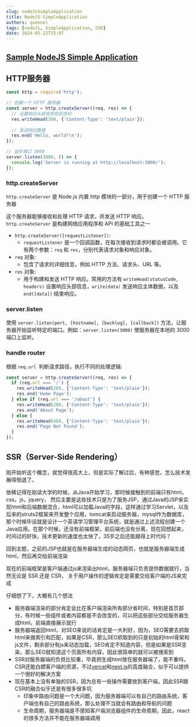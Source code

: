 ```yaml
---
slug: nodeJsSimpleApplication
title: NodeJS-SimpleApplication
authors: quennel
tags: [nodeJs, SimpleApplication, SSR]
date: 2024-05-22T15:07
---
```



## [Sample NodeJS Simple Application](https://github.com/quennelorg/expressJSMongodb/tree/main/work/1-node-farm/starter)

## HTTP服务器
```js
const http = require('http');

// 创建一个 HTTP 服务器
const server = http.createServer((req, res) => {
  // 设置响应头部信息和状态码
  res.writeHead(200, {'Content-Type': 'text/plain'});
  
  // 发送响应数据
  res.end('Hello, world!\n');
});

// 监听端口 3000
server.listen(3000, () => {
  console.log('Server is running at http://localhost:3000/');
});
```

### http.createServer
`http.createServer` 是 Node.js 内置 http 模块的一部分，用于创建一个 HTTP 服务器

这个服务器能够接收和处理 HTTP 请求，并发送 HTTP 响应。`http.createServer` 是构建网络应用程序和 API 的基础工具之一

- `http.createServer([requestListener])`:
    - `requestListener` 是一个回调函数，在每次接收到请求时都会被调用。它有两个参数：`req` 和 `res`，分别代表请求对象和响应对象。
- `req` 对象:
  - 包含了请求的详细信息，例如 HTTP 方法、请求头、URL 等。
- `res` 对象:
  - 用于构建和发送 HTTP 响应。常用的方法有 `writeHead(statusCode, headers)` 设置响应头部信息，`write(data)` 发送响应主体数据，以及 `end([data])` 结束响应。


### server.listen

使用 `server.listen(port, [hostname], [backlog], [callback])` 方法，让服务器开始监听特定的端口。例如：`server.listen(3000)` 使服务器在本地的 3000 端口上监听。

### handle router
根据 `req.url `判断请求路径，执行不同的处理逻辑:

```js
const server = http.createServer((req, res) => {
  if (req.url === '/') {
    res.writeHead(200, {'Content-Type': 'text/plain'});
    res.end('Home Page');
  } else if (req.url === '/about') {
    res.writeHead(200, {'Content-Type': 'text/plain'});
    res.end('About Page');
  } else {
    res.writeHead(404, {'Content-Type': 'text/plain'});
    res.end('Page Not Found');
  }
});
```

## SSR（Server-Side Rendering）

刚开始听这个概念，就觉得很高大上，但是实际了解过后，有种感觉，怎么技术发展得倒退了。

依稀记得在刚读大学的时候，从Java开始学习，那时候接触到的前端只有html，css，js，jquery，
然后主要是这些技术只是为了服务JSP，通过Java的JSP来实现html和后端数据混合，html可以加载Java的字段，这样通过学习Servlet，以及后来的struts2框架来开发整个应用，tomcat来启动服务器，mysql作为数据库，
那个时候毕设就是设计一个英语学习管理平台系统，就是通过上述流程创建一个Java应用。在那个时候，还没有前端框架，前后端也没有分离，现在回想起来，时间过的好快，技术更新的速度也太快了，35岁之后还能跟得上时代吗？

回到主题，之前的JSP也就是在服务器端生成的动态网页，也就是服务器端生成html，然后再交给前端渲染

现在的前端框架是客户端通过js来渲染出html，服务器端只负责提供数据就行，当然无论是 SSR 还是 CSR， 关于用户操作的逻辑肯定是需要交给客户端的JS来完成

仔细想了下，大概有几个想法
- 服务器端渲染的部分肯定会比在客户端渲染所有部分省时间，特别是首页部分，有时候一些组件或者内容都是不会改变的，可以把这些部分交给服务器生成html，前端直接展示就行
- 服务器端返回html，对SEO来说的话肯定是一大利好，因为，SEO需要去抓取html来做索引和匹配，如果是CSR，那么SEO抓取到的只是初始的html骨架和js文件，剩余部分有js来动态加载，SEO肯定不知道内容，但是如果是SSR渲染，那么SEO就知道这个页面所有内容，因此很简单的就可以被搜索到
- SSR对服务器端的负担比较重，毕竟把生成html放在服务器端了，能不重吗，CSR还能白嫖客户端的资源，不过[vercel](https://vercel.com/)和[next.js](https://nextjs.org/)的高度融合，似乎可以提供一个很好的解决方案
- 现在基本上没有单独的SSR，因为总有一些操作需要放到客户端，因此SSR跟CSR的融合似乎还是有很多很多坑
  - 印象中路由问题是一个大问题，因为服务器端可以有自己的路由系统，客户端也有自己的路由系统，那么处理不当就会有路由和导航的问题
  - 生命周期，服务器端是不感知客户端浏览器组件的生命周期，因此，react的很多方法并不能在服务器端调用